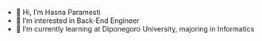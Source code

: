 - 👋 Hi, I’m Hasna Paramesti
- 👀 I’m interested in Back-End Engineer
- 🌱 I’m currently learning at Diponegoro University, majoring in Informatics

<!---
hasnaprmst/hasnaprmst is a ✨ special ✨ repository because its `README.md` (this file) appears on your GitHub profile.
You can click the Preview link to take a look at your changes.
--->
